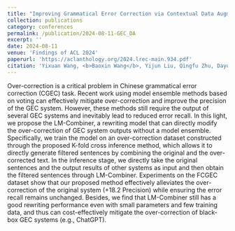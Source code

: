 ```yaml
---
title: "Improving Grammatical Error Correction via Contextual Data Augmentation"
collection: publications
category: conferences
permalink: /publication/2024-08-11-GEC_DA
excerpt: ''
date: 2024-08-11
venue: 'Findings of ACL 2024'
paperurl: 'https://aclanthology.org/2024.lrec-main.934.pdf'
citation: 'Yixuan Wang, <b>Baoxin Wang</b>, Yijun Liu, Qingfu Zhu, Dayong Wu, and Wanxiang Che. 2024. In Findings of the Association for Computational Linguistics: <b>ACL 2024</b>.'
---
```


Over-correction is a critical problem in Chinese grammatical error correction (CGEC) task. Recent work using model ensemble methods based on voting can effectively mitigate over-correction and improve the precision of the GEC system. However, these methods still require the output of several GEC systems and inevitably lead to reduced error recall. In this light, we propose the LM-Combiner, a rewriting model that can directly modify the over-correction of GEC system outputs without a model ensemble. Specifically, we train the model on an over-correction dataset constructed through the proposed K-fold cross inference method, which allows it to directly generate filtered sentences by combining the original and the over-corrected text. In the inference stage, we directly take the original sentences and the output results of other systems as input and then obtain the filtered sentences through LM-Combiner. Experiments on the FCGEC dataset show that our proposed method effectively alleviates the over-correction of the original system (+18.2 Precision) while ensuring the error recall remains unchanged. Besides, we find that LM-Combiner still has a good rewriting performance even with small parameters and few training data, and thus can cost-effectively mitigate the over-correction of black-box GEC systems (e.g., ChatGPT).
